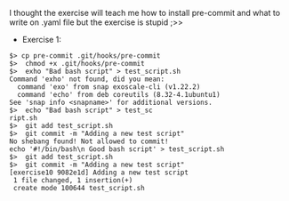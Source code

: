 I thought the exercise will teach me how to install pre-commit and what to write on .yaml file but the exercise is stupid ;>>
- Exercise 1: 
```
$> cp pre-commit .git/hooks/pre-commit
$>  chmod +x .git/hooks/pre-commit
$>  exho "Bad bash script" > test_script.sh
Command 'exho' not found, did you mean:
  command 'exo' from snap exoscale-cli (v1.22.2)
  command 'echo' from deb coreutils (8.32-4.1ubuntu1)
See 'snap info <snapname>' for additional versions.
$>  echo "Bad bash script" > test_sc
ript.sh
$>  git add test_script.sh 
$>  git commit -m "Adding a new test script"
No shebang found! Not allowed to commit!
echo '#!/bin/bash\n Good bash script' > test_script.sh
$>  git add test_script.sh 
$>  git commit -m "Adding a new test script"
[exercise10 9082e1d] Adding a new test script
 1 file changed, 1 insertion(+)
 create mode 100644 test_script.sh
```